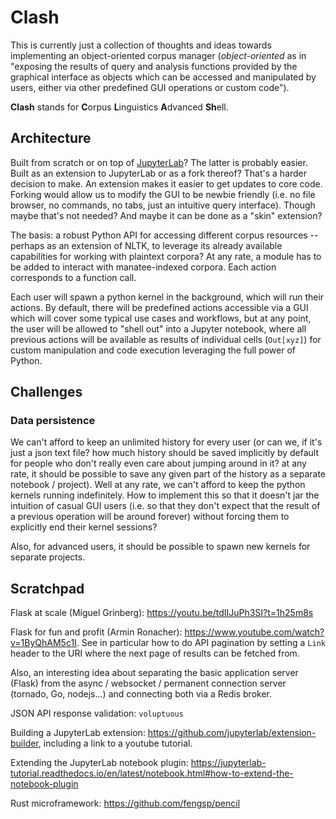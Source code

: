 # Clash

This is currently just a collection of thoughts and ideas towards implementing
an object-oriented corpus manager (*object-oriented* as in "exposing the results
of query and analysis functions provided by the graphical interface as objects
which can be accessed and manipulated by users, either via other predefined GUI
operations or custom code").

**Clash** stands for **C**orpus **L**inguistics **A**dvanced **Sh**ell.

## Architecture

Built from scratch or on top of [JupyterLab][lab]? The latter is probably
easier. Built as an extension to JupyterLab or as a fork thereof? That's a
harder decision to make. An extension makes it easier to get updates to core
code. Forking would allow us to modify the GUI to be newbie friendly (i.e. no
file browser, no commands, no tabs, just an intuitive query interface). Though
maybe that's not needed? And maybe it can be done as a "skin" extension?

The basis: a robust Python API for accessing different corpus resources --
perhaps as an extension of NLTK, to leverage its already available capabilities
for working with plaintext corpora? At any rate, a module has to be added to
interact with manatee-indexed corpora. Each action corresponds to a function
call.

Each user will spawn a python kernel in the background, which will run their
actions. By default, there will be predefined actions accessible via a GUI which
will cover some typical use cases and workflows, but at any point, the user will
be allowed to "shell out" into a Jupyter notebook, where all previous actions
will be available as results of individual cells (`Out[xyz]`) for custom
manipulation and code execution leveraging the full power of Python.

## Challenges

### Data persistence

We can't afford to keep an unlimited history for every user (or can we, if it's
just a json text file? how much history should be saved implicitly by default
for people who don't really even care about jumping around in it? at any rate,
it should be possible to save any given part of the history as a separate
notebook / project). Well at any rate, we can't afford to keep the python
kernels running indefinitely. How to implement this so that it doesn't jar the
intuition of casual GUI users (i.e. so that they don't expect that the result of
a previous operation will be around forever) without forcing them to explicitly
end their kernel sessions?

Also, for advanced users, it should be possible to spawn new kernels for
separate projects.

## Scratchpad

Flask at scale (Miguel Grinberg): <https://youtu.be/tdIIJuPh3SI?t=1h25m8s>

Flask for fun and profit (Armin
Ronacher): <https://www.youtube.com/watch?v=1ByQhAM5c1I>. See in particular how
to do API pagination by setting a `Link` header to the URI where the next page
of results can be fetched from.

Also, an interesting idea about separating the basic application server (Flask)
from the async / websocket / permanent connection server (tornado, Go,
nodejs...) and connecting both via a Redis broker.

JSON API response validation: `voluptuous`

Building a JupyterLab
extension: <https://github.com/jupyterlab/extension-builder>, including a link
to a youtube tutorial.

Extending the JupyterLab notebook plugin: <https://jupyterlab-tutorial.readthedocs.io/en/latest/notebook.html#how-to-extend-the-notebook-plugin>

Rust microframework: <https://github.com/fengsp/pencil>

[lab]: https://github.com/jupyterlab/jupyterlab
